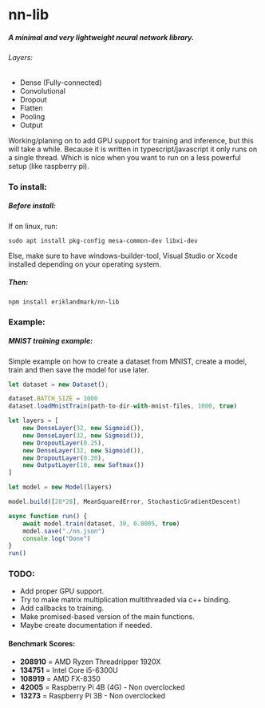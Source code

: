 # nn-lib

##### A minimal and very lightweight neural network library. 
###### Layers:
* Dense (Fully-connected)
* Convolutional
* Dropout
* Flatten
* Pooling
* Output

Working/planing on to add GPU support for training and inference, but this will take a while. Because it is written in typescript/javascript it only 
runs on a single thread. Which is nice when you want to run on a less powerful setup (like raspberry pi). 

### To install:
##### Before install:
If on linux, run:
````
sudo apt install pkg-config mesa-common-dev libxi-dev
````
Else, make sure to have windows-builder-tool, Visual Studio or Xcode installed depending on your operating system.
##### Then:
````
npm install eriklandmark/nn-lib
````

### Example:
##### MNIST training example:
Simple example on how to create a dataset from MNIST, create a model, train and then save the model for use later.
````typescript
let dataset = new Dataset();

dataset.BATCH_SIZE = 1000
dataset.loadMnistTrain(path-to-dir-with-mnist-files, 1000, true)

let layers = [
    new DenseLayer(32, new Sigmoid()),
    new DenseLayer(32, new Sigmoid()),
    new DropoutLayer(0.25),
    new DenseLayer(32, new Sigmoid()),
    new DropoutLayer(0.20),
    new OutputLayer(10, new Softmax())
]

let model = new Model(layers)

model.build([28*28], MeanSquaredError, StochasticGradientDescent)

async function run() {
    await model.train(dataset, 30, 0.0005, true)
    model.save("./nn.json")
    console.log("Done")
}
run()
````

### TODO:
* Add proper GPU support.
* Try to make matrix multiplication multithreaded via c++ binding.
* Add callbacks to training.
* Make promised-based version of the main functions.
* Maybe create documentation if needed.

#### Benchmark Scores:
 - **208910** = AMD Ryzen Threadripper 1920X
 - **134751** = Intel Core i5-6300U
 - **108919** = AMD FX-8350
 - **42005** = Raspberry Pi 4B (4G) - Non overclocked
 - **13273** = Raspberry Pi 3B - Non overclocked